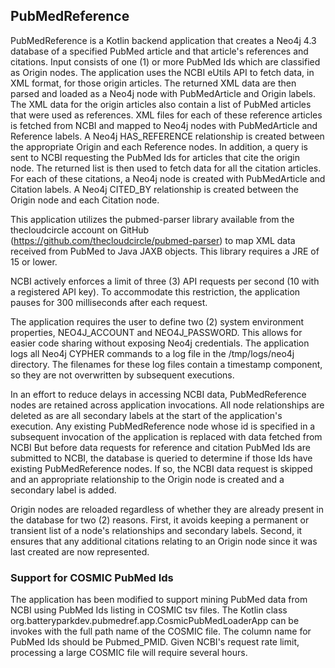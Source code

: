 ## PubMedReference

PubMedReference is a Kotlin backend application that creates a Neo4j 4.3 database of 
a specified PubMed article and that article's references and citations. Input consists
of one (1) or more PubMed Ids which are classified as Origin nodes. The application uses the NCBI eUtils API to 
fetch data, in XML format, for those origin articles. The returned XML data are then
parsed and
loaded as a Neo4j node with PubMedArticle and Origin labels. The XML data for the origin 
articles also contain a list of PubMed articles that were used as references. XML files
for each of these reference articles is fetched from NCBI and mapped to Neo4j nodes with 
PubMedArticle and Reference labels. A Neo4j HAS_REFERENCE relationship is 
created between the appropriate Origin and  each Reference nodes.
In addition, a query is sent to NCBI requesting the PubMed Ids for articles that cite
the origin node. The returned list is then used to fetch data for all the citation articles. 
For
each of these citations, a Neo4j node is created with PubMedArticle and Citation labels.
A Neo4j CITED_BY relationship is created between the Origin node and each Citation node.

This application utilizes the pubmed-parser library available from the thecloudcircle
account on GitHub (https://github.com/thecloudcircle/pubmed-parser) to map XML data
received from PubMed to Java JAXB objects. This library requires a JRE of 15 or lower.

NCBI actively enforces a limit of three (3) API requests per second 
(10 with a registered API key). To accommodate this restriction,
the application pauses for 300 milliseconds after 
each request.

The application requires the user to define two (2) system environment properties, 
NEO4J_ACCOUNT and NEO4J_PASSWORD. This allows for easier code sharing without 
exposing Neo4j credentials. The application logs all Neo4j CYPHER commands to a log
file in the /tmp/logs/neo4j directory. The filenames for these log files contain 
a timestamp component, so they are not overwritten by subsequent executions.

In an effort to reduce delays in accessing NCBI data, PubMedReference nodes are retained
across application invocations. All node relationships are deleted as are all
secondary labels at the start of the application's execution. Any existing
PubMedReference node whose id is specified in a subsequent invocation of the
application is replaced with data fetched from NCBI
But before data requests for reference and citation PubMed Ids are submitted to NCBI, 
the database
is queried to determine if those Ids have existing PubMedReference nodes. If so, the
NCBI data request is skipped and an appropriate relationship to the Origin node is
created and a secondary label is added.

Origin nodes are reloaded regardless of whether they are already present in the database
for two (2) reasons. First, it avoids keeping a permanent or transient list of a node's 
relationships and secondary labels. Second, it ensures that any additional citations
relating to an Origin node since it was last created are now represented.

### Support for COSMIC PubMed Ids

The application has been modified to support mining PubMed data from NCBI using
PubMed Ids listing in COSMIC tsv files. The Kotlin class 
org.batteryparkdev.pubmedref.app.CosmicPubMedLoaderApp can be invokes with the full path
name of the COSMIC file. The column name for PubMed Ids should be Pubmed_PMID. Given NCBI's
request rate limit, processing a large COSMIC file will require several hours.